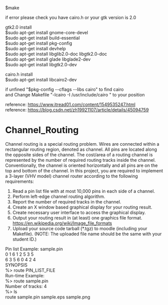 $make

if error please check you have cairo.h or your gtk version is 2.0 

gtk2.0 install \
$sudo apt-get install gnome-core-devel \
$sudo apt-get install build-essential \
$sudo apt-get install pkg-config \
$sudo apt-get install devhelp \
$sudo apt-get install libglib2.0-doc libgtk2.0-doc \
$sudo apt-get install glade libglade2-dev \
$sudo apt-get install libgtk2.0-dev 

cairo.h install \
$sudo apt-get install libcairo2-dev

if unfined "$pkg-config --cflags --libs cairo" to find cairo \
and Change Makefile "-lcairo -I /usr/include/cairo " to your position 

reference: https://www.itread01.com/content/1549535247.html \
reference: https://blog.csdn.net/zh19921107/article/details/45094759 




# Channel_Routing
Channel routing is a special routing problem. Wires are connected within a rectangular
routing region, denoted as channel. All pins are located along the opposite sides of the
channel. The cost/area of a routing channel is represented by the number of required routing
tracks inside the channel. Conventionally, the channel is oriented horizontally and all pins are
on the top and bottom of the channel. In this project, you are required to implement a 3-layer
(VHV model) channel router according to the following requirements:

1. Read a pin list file with at most 10,000 pins in each side of a channel.
2. Perform left-edge channel routing algorithm.
3. Report the number of required tracks in the channel.
4. Create an X window based graphical display for your routing result.
5. Create necessary user interface to access the graphical display.
6. Output your routing result in (at least) one graphics file format.
https://en.wikipedia.org/wiki/Image_file_formats
7. Upload your source code tarball (*.tgz) to moodle (including your Makefile).
(NOTE: The uploaded file name should be the same with your student ID.)


Pin list Example: sample.pin \
0 1 6 1 2 5 3 5 \
6 3 5 6 0 4 2 4 \
SYNOPSIS \
%> route PIN_LIST_FILE \
Run-time Example: \
%> route sample.pin \
Number of tracks: 4 \
%> ls \
route sample.pin sample.eps sample.png 
